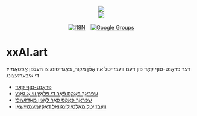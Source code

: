 <p align="center"><a href="https://xxai.art"><img src="https://cdn.jsdelivr.net/gh/xxai-art/doc/logo.svg"/></a><br/><a href="https://xxai.art"><img src="https://cdn.jsdelivr.net/gh/xxai-art/doc/xxai.svg"/></a></p><p align="center"><a href="https://github.com/xxai-art/doc#readme"><img alt="I18N" src="https://cdn.jsdelivr.net/gh/wactax/img/t.svg"/></a>　<a href="https://groups.google.com/u/0/g/xxai-art"><img alt="Google Groups" src="https://cdn.jsdelivr.net/gh/wactax/img/g-groups.svg"/></a></p>

# xxAI.art

דער פראָנט-סוף קאָד פון דעם וועבזייטל איז אָפֿן מקור, באַגריסונג צו העלפן אַפּטאַמייז די איבערזעצונג

* [פראָנט-סוף קאָד](https://github.com/xxai-art/web)
* [שפּראַך פּאַקס פֿאַר די פּלאַץ ווי אַ גאַנץ](https://github.com/xxai-art/web/tree/main/i18n)
* [שפּראַך פּאַקס פֿאַר לאָגין מאַדזשולז](https://github.com/wacpkg/user/tree/main/ui.i18n)
* [וועבזייַטל מאַלטיילינגוואַל דאַקיומענטיישאַן](https://github.com/xxai-doc)
